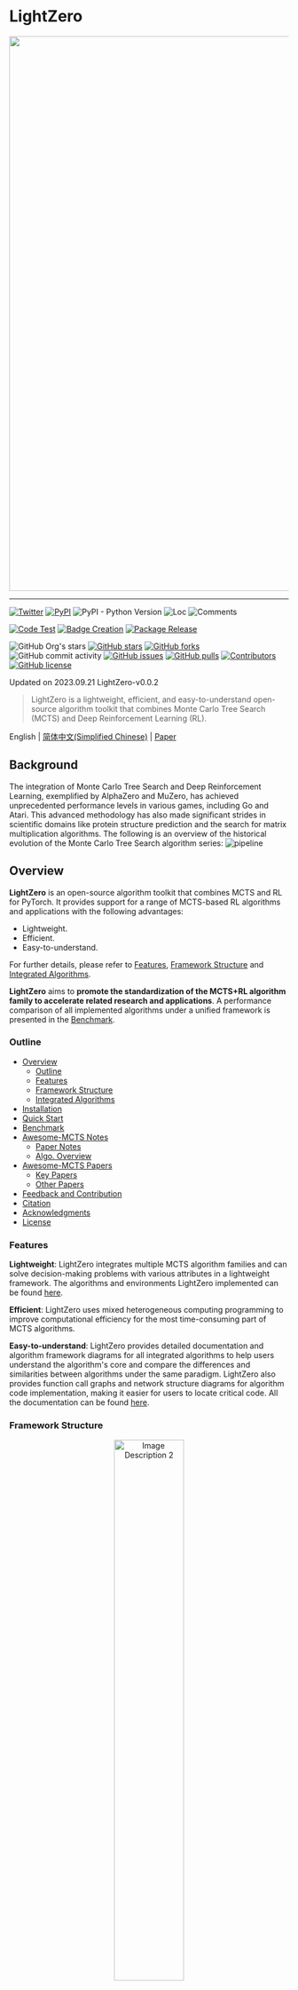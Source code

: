 <div id="top"></div>

# LightZero

<div align="center">
    <img width="1000px" height="auto" src="https://github.com/opendilab/LightZero/blob/main/LightZero.png"></a>
</div>

---

[![Twitter](https://img.shields.io/twitter/url?style=social&url=https%3A%2F%2Ftwitter.com%2Fopendilab)](https://twitter.com/opendilab)
[![PyPI](https://img.shields.io/pypi/v/LightZero)](https://pypi.org/project/LightZero/)
![PyPI - Python Version](https://img.shields.io/pypi/pyversions/LightZero)
![Loc](https://img.shields.io/endpoint?url=https://gist.githubusercontent.com/HansBug/e002642132ec758e99264118c66778a4/raw/loc.json)
![Comments](https://img.shields.io/endpoint?url=https://gist.githubusercontent.com/HansBug/e002642132ec758e99264118c66778a4/raw/comments.json)

[![Code Test](https://github.com/opendilab/LightZero/workflows/Code%20Test/badge.svg)](https://github.com/opendilab/LightZero/actions?query=workflow%3A%22Code+Test%22)
[![Badge Creation](https://github.com/opendilab/LightZero/workflows/Badge%20Creation/badge.svg)](https://github.com/opendilab/LightZero/actions?query=workflow%3A%22Badge+Creation%22)
[![Package Release](https://github.com/opendilab/LightZero/workflows/Package%20Release/badge.svg)](https://github.com/opendilab/LightZero/actions?query=workflow%3A%22Package+Release%22)

![GitHub Org's stars](https://img.shields.io/github/stars/opendilab)
[![GitHub stars](https://img.shields.io/github/stars/opendilab/LightZero)](https://github.com/opendilab/LightZero/stargazers)
[![GitHub forks](https://img.shields.io/github/forks/opendilab/LightZero)](https://github.com/opendilab/LightZero/network)
![GitHub commit activity](https://img.shields.io/github/commit-activity/m/opendilab/LightZero)
[![GitHub issues](https://img.shields.io/github/issues/opendilab/LightZero)](https://github.com/opendilab/LightZero/issues)
[![GitHub pulls](https://img.shields.io/github/issues-pr/opendilab/LightZero)](https://github.com/opendilab/LightZero/pulls)
[![Contributors](https://img.shields.io/github/contributors/opendilab/LightZero)](https://github.com/opendilab/LightZero/graphs/contributors)
[![GitHub license](https://img.shields.io/github/license/opendilab/LightZero)](https://github.com/opendilab/LightZero/blob/master/LICENSE)

Updated on 2023.09.21 LightZero-v0.0.2

> LightZero is a lightweight, efficient, and easy-to-understand open-source algorithm toolkit that combines Monte Carlo Tree Search (MCTS) and Deep Reinforcement Learning (RL). 

English | [简体中文(Simplified Chinese)](https://github.com/opendilab/LightZero/blob/main/README.zh.md) | [Paper](https://arxiv.org/pdf/2310.08348.pdf)

## Background

The integration of Monte Carlo Tree Search and Deep Reinforcement Learning,
exemplified by AlphaZero and MuZero,
has achieved unprecedented performance levels in various games, including Go and Atari.
This advanced methodology has also made significant strides in scientific domains like protein structure prediction and the search for matrix multiplication algorithms.
The following is an overview of the historical evolution of the Monte Carlo Tree Search algorithm series:
![pipeline](assets/mcts_rl_evolution_overview.png)

## Overview

**LightZero** is an open-source algorithm toolkit that combines MCTS and RL for PyTorch. It provides support for a range of MCTS-based RL algorithms and applications with the following advantages:
- Lightweight.
- Efficient.
- Easy-to-understand.

For further details, please refer to [Features](#features), [Framework Structure](#framework-structure) and [Integrated Algorithms](#integrated-algorithms).

**LightZero** aims to **promote the standardization of the MCTS+RL algorithm family to accelerate related research and applications**. A performance comparison of all implemented algorithms under a unified framework is presented in the [Benchmark](#benchmark).

### Outline

- [Overview](#overview)
  - [Outline](#outline)
  - [Features](#features)
  - [Framework Structure](#framework-structure)
  - [Integrated Algorithms](#integrated-algorithms)
- [Installation](#installation)
- [Quick Start](#quick-start)
- [Benchmark](#benchmark)
- [Awesome-MCTS Notes](#awesome-mcts-notes)
  - [Paper Notes](#paper-notes)
  - [Algo. Overview](#algo-overview)
- [Awesome-MCTS Papers](#awesome-mcts-papers)
  - [Key Papers](#key-papers)
  - [Other Papers](#other-papers)
- [Feedback and Contribution](#feedback-and-contribution)
- [Citation](#citation)
- [Acknowledgments](#acknowledgments)
- [License](#license)

### Features

**Lightweight**: LightZero integrates multiple MCTS algorithm families and can solve decision-making problems with various attributes in a lightweight framework. The algorithms and environments LightZero implemented can be found [here](#integrated-algorithms).

**Efficient**: LightZero uses mixed heterogeneous computing programming to improve computational efficiency for the most time-consuming part of MCTS algorithms.

**Easy-to-understand**: LightZero provides detailed documentation and algorithm framework diagrams for all integrated algorithms to help users understand the algorithm's core and compare the differences and similarities between algorithms under the same paradigm. LightZero also provides function call graphs and network structure diagrams for algorithm code implementation, making it easier for users to locate critical code. All the documentation can be found [here](#paper-notes).

### Framework Structure

[comment]: <> (<p align="center">)

[comment]: <> (  <img src="assets/lightzero_file_structure.png" alt="Image Description 1" width="45%" height="auto" style="margin: 0 1%;">)

[comment]: <> (  <img src="assets/lightzero_pipeline.png" alt="Image Description 2" width="45%" height="auto" style="margin: 0 1%;">)

[comment]: <> (</p>)

<p align="center">
  <img src="assets/lightzero_pipeline.svg" alt="Image Description 2" width="50%" height="auto" style="margin: 0 1%;">
</p>

The above picture is the framework pipeline of LightZero. We briefly introduce the three core modules below: 

**Model**:
``Model`` is used to define the network structure, including the ``__init__`` function for initializing the network structure and the ``forward`` function for computing the network's forward propagation.

**Policy**:
``Policy`` defines the way the network is updated and interacts with the environment, including three processes: the ``learning`` process, the ``collecting`` process, and the ``evaluation`` process.

**MCTS**:
``MCTS`` defines the structure of the Monte Carlo search tree and the way it interacts with the Policy. The implementation of MCTS includes two languages: Python and C++, implemented in ``ptree`` and ``ctree``, respectively.

For the file structure of LightZero, please refer to [lightzero_file_structure](https://github.com/opendilab/LightZero/blob/main/assets/lightzero_file_structure.svg).

### Integrated Algorithms
LightZero is a library with a [PyTorch](https://pytorch.org/) implementation of MCTS algorithms (sometimes combined with cython and cpp), including:
- [AlphaZero](https://www.science.org/doi/10.1126/science.aar6404)
- [MuZero](https://arxiv.org/abs/1911.08265)
- [Sampled MuZero](https://arxiv.org/abs/2104.06303)
- [Stochastic MuZero](https://openreview.net/pdf?id=X6D9bAHhBQ1)
- [EfficientZero](https://arxiv.org/abs/2111.00210)
- [Gumbel MuZero](https://openreview.net/pdf?id=bERaNdoegnO&)

The environments and algorithms currently supported by LightZero are shown in the table below:

| Env./Algo.    | AlphaZero | MuZero | EfficientZero | Sampled EfficientZero | Gumbel MuZero | Stochastic MuZero | 
|---------------| --------- | ------ |-------------| ------------------ | ---------- |----------------|
| TicTacToe     | ✔       | ✔      | 🔒           | 🔒                | ✔          | 🔒             |
| Gomoku        | ✔       | ✔      | 🔒          | 🔒               | ✔          | 🔒             |
| Connect4      | ✔       | ✔      | 🔒          | 🔒               | 🔒           | 🔒             |
| 2048          | ✔       | ✔      | 🔒            | 🔒                | 🔒           | ✔              |
| Chess         | 🔒       | 🔒     | 🔒          | 🔒               | 🔒         | 🔒             |
| Go            | 🔒       | 🔒     | 🔒          | 🔒               | 🔒         | 🔒             |
| CartPole      | ---       | ✔      | ✔           | ✔                | ✔          | ✔              |
| Pendulum      | ---       | ✔      | ✔           | ✔                | ✔          | 🔒             |
| LunarLander   | ---       | ✔      | ✔           | ✔                | ✔          | ✔              |
| BipedalWalker | ---       | ✔      | ✔           | ✔                | ✔          | 🔒              |
| Atari         | ---       | ✔      | ✔           | ✔                | ✔          | ✔              |
| MuJoCo        | ---       | ✔     | ✔          | ✔                | 🔒         | 🔒               |
| MiniGrid      | ---       | 🔒     | 🔒          | 🔒               | 🔒         | 🔒             |

<sup>(1): "✔" means that the corresponding item is finished and well-tested.</sup>

<sup>(2): "🔒" means that the corresponding item is in the waiting-list (Work In Progress).</sup>

<sup>(3): "---" means that this algorithm doesn't support this environment.</sup>


## Installation

You can install the latest LightZero in development from the GitHub source codes with the following command:

```bash
git clone https://github.com/opendilab/LightZero.git
cd LightZero
pip3 install -e .
```

Kindly note that LightZero currently supports compilation only on `Linux` and `macOS` platforms.
We are actively working towards extending this support to the `Windows` platform. 
Your patience during this transition is greatly appreciated.

## Installation with Docker

We also provide a Dockerfile that sets up an environment with all dependencies needed to run the LightZero library. This Docker image is based on Ubuntu 20.04 and installs Python 3.8, along with other necessary tools and libraries.
Here's how to use our Dockerfile to build a Docker image, run a container from this image, and execute LightZero code inside the container.
1. **Download the Dockerfile**: The Dockerfile is located in the root directory of the LightZero repository. Download this [file](https://github.com/opendilab/LightZero/blob/main/Dockerfile) to your local machine.
2. **Prepare the build context**: Create a new empty directory on your local machine, move the Dockerfile into this directory, and navigate into this directory. This step helps to avoid sending unnecessary files to the Docker daemon during the build process.
    ```bash
    mkdir lightzero-docker
    mv Dockerfile lightzero-docker/
    cd lightzero-docker/
    ```
3. **Build the Docker image**: Use the following command to build the Docker image. This command should be run from inside the directory that contains the Dockerfile.
    ```bash
    docker build -t ubuntu-py38-lz:latest -f ./Dockerfile .
    ```
4. **Run a container from the image**: Use the following command to start a container from the image in interactive mode with a Bash shell.
    ```bash
    docker run -dit --rm ubuntu-py38-lz:latest /bin/bash
    ```
5. **Execute LightZero code inside the container**: Once you're inside the container, you can run the example Python script with the following command:
    ```bash
    python ./LightZero/zoo/classic_control/cartpole/config/cartpole_muzero_config.py
    ```

[comment]: <> (- [AlphaGo Zero]&#40;https://www.nature.com/articles/nature24270&#41; )

## Quick Start

Train a MuZero agent to play [CartPole](https://gymnasium.farama.org/environments/classic_control/cart_pole/):

```bash
cd LightZero
python3 -u zoo/classic_control/cartpole/config/cartpole_muzero_config.py
```

Train a MuZero agent to play [Pong](https://gymnasium.farama.org/environments/atari/pong/):

```bash
cd LightZero
python3 -u zoo/atari/config/atari_muzero_config.py
```

Train a MuZero agent to play [TicTacToe](https://en.wikipedia.org/wiki/Tic-tac-toe):

```bash
cd LightZero
python3 -u zoo/board_games/tictactoe/config/tictactoe_muzero_bot_mode_config.py
```

## Benchmark

<details open><summary>Click to collapse</summary>

- Below are the benchmark results of [AlphaZero](https://github.com/opendilab/LightZero/blob/main/lzero/policy/alphazero.py) and [MuZero](https://github.com/opendilab/LightZero/blob/main/lzero/policy/muzero.py) on three board games: [TicTacToe](https://github.com/opendilab/LightZero/blob/main/zoo/board_games/tictactoe/envs/tictactoe_env.py), [Connect4](https://github.com/opendilab/LightZero/blob/main/zoo/board_games/connect4/envs/connect4_env.py), [Gomoku](https://github.com/opendilab/LightZero/blob/main/zoo/board_games/gomoku/envs/gomoku_env.py).
<p align="center">
  <img src="assets/benchmark/main/tictactoe_bot-mode_main.png" alt="tictactoe_bot-mode_main" width="30%" height="auto" style="margin: 0 1%;">
  <img src="assets/benchmark/main/gomoku_bot-mode_main.png" alt="connect4_bot-mode_main" width="30%" height="auto" style="margin: 0 1%;">
  <img src="assets/benchmark/main/gomoku_bot-mode_main.png" alt="gomoku_bot-mode_main" width="30%" height="auto" style="margin: 0 1%;">
</p>

- Below are the benchmark results of [MuZero](https://github.com/opendilab/LightZero/blob/main/lzero/policy/muzero.py), [MuZero w/ SSL](https://github.com/opendilab/LightZero/blob/main/lzero/policy/muzero.py) , [EfficientZero](https://github.com/opendilab/LightZero/blob/main/lzero/policy/efficientzero.py) and [Sampled EfficientZero](https://github.com/opendilab/LightZero/blob/main/lzero/policy/sampled_efficientzero.py) on three discrete action space games in [Atari](https://github.com/opendilab/LightZero/blob/main/zoo/atari/envs/atari_lightzero_env.py).
<p align="center">
  <img src="assets/benchmark/main/pong_main.png" alt="pong_main" width="23%" height="auto" style="margin: 0 1%;">
  <img src="assets/benchmark/main/qbert_main.png" alt="qbert_main" width="23%" height="auto" style="margin: 0 1%;">
  <img src="assets/benchmark/main/mspacman_main.png" alt="mspacman_main" width="23%" height="auto" style="margin: 0 1%;">
  <img src="assets/benchmark/ablation/mspacman_sez_K.png" alt="mspacman_sez_K" width="23%" height="auto" style="margin: 0 1%;">
</p>


- Below are the benchmark results of [Sampled EfficientZero](https://github.com/opendilab/LightZero/blob/main/lzero/policy/sampled_efficientzero.py) with ``Factored/Gaussian`` policy representation on three classic continuous action space games: [Pendulum-v1](https://github.com/opendilab/LightZero/blob/main/zoo/classic_control/pendulum/envs/pendulum_lightzero_env.py), [LunarLanderContinuous-v2](https://github.com/opendilab/LightZero/blob/main/zoo/box2d/lunarlander/envs/lunarlander_env.py), [BipedalWalker-v3](https://github.com/opendilab/LightZero/blob/main/zoo/box2d/bipedalwalker/envs/bipedalwalker_env.py)
and two MuJoCo continuous action space games: [Hopper-v3](https://github.com/opendilab/LightZero/blob/main/zoo/mujoco/envs/mujoco_lightzero_env.py), [Walker2d-v3](https://github.com/opendilab/LightZero/blob/main/zoo/mujoco/envs/mujoco_lightzero_env.py).
> "Factored Policy" indicates that the agent learns a policy network that outputs a categorical distribution. After manual discretization, the dimensions of the action space for the five environments are 11, 49 (7^2), 256 (4^4), 64 (4^3), and 4096 (4^6), respectively. On the other hand, "Gaussian Policy" refers to the agent learning a policy network that directly outputs parameters (mu and sigma) for a Gaussian distribution.
<p align="center">
  <img src="assets/benchmark/main/pendulum_main.png" alt="pendulum_main" width="30%" height="auto" style="margin: 0 1%;">
  <img src="assets/benchmark/ablation/pendulum_sez_K.png" alt="pendulum_sez_K" width="30%" height="auto" style="margin: 0 1%;">
  <img src="assets/benchmark/main/lunarlander_main.png" alt="lunarlander_main" width="30%" height="auto" style="margin: 0 1%;">
</p>
<p align="center">
  <img src="assets/benchmark/main/bipedalwalker_main.png" alt="bipedalwalker_main" width="30%" height="auto" style="margin: 0 1%;">
  <img src="assets/benchmark/main/hopper_main.png" alt="hopper_main" width="31.5%" height="auto" style="margin: 0 1%;">
  <img src="assets/benchmark/main/walker2d_main.png" alt="walker2d_main" width="31.5%" height="auto" style="margin: 0 1%;">
</p>

- Below are the benchmark results of [GumbelMuZero](https://github.com/opendilab/LightZero/blob/main/lzero/policy/gumbel_muzero.py) and [MuZero](https://github.com/opendilab/LightZero/blob/main/lzero/policy/muzero.py) (under different simulation cost) on four environments: [PongNoFrameskip-v4](https://github.com/opendilab/LightZero/blob/main/zoo/atari/envs/atari_lightzero_env.py), [MsPacmanNoFrameskip-v4]((https://github.com/opendilab/LightZero/blob/main/zoo/atari/envs/atari_lightzero_env.py)), [Gomoku](https://github.com/opendilab/LightZero/blob/main/zoo/board_games/gomoku/envs/gomoku_env.py), and [LunarLanderContinuous-v2](https://github.com/opendilab/LightZero/blob/main/zoo/box2d/lunarlander/envs/lunarlander_env.py).
<p align="center">
  <img src="assets/benchmark/ablation/pong_gmz_ns.png" alt="pong_gmz_ns" width="23%" height="auto" style="margin: 0 1%;">
  <img src="assets/benchmark/ablation/mspacman_gmz_ns.png" alt="mspacman_gmz_ns" width="23%" height="auto" style="margin: 0 1%;">
  <img src="assets/benchmark/ablation/gomoku_bot-mode_gmz_ns.png" alt="gomoku_bot-mode_gmz_ns" width="23%" height="auto" style="margin: 0 1%;">
  <img src="assets/benchmark/ablation/lunarlander_gmz_ns.png" alt="lunarlander_gmz_ns" width="23%" height="auto" style="margin: 0 1%;">
</p>

- Below are the benchmark results of [StochasticMuZero](https://github.com/opendilab/LightZero/blob/main/lzero/policy/stochastic_muzero.py) and [MuZero](https://github.com/opendilab/LightZero/blob/main/lzero/policy/muzero.py) on [2048 environment](https://github.com/opendilab/LightZero/blob/main/zoo/game_2048/envs/game_2048_env.py) with varying levels of chance (num_chances=2 and 5).
<p align="center">
  <img src="assets/benchmark/main/2048/2048_stochasticmz_mz.png" alt="2048_stochasticmz_mz" width="30%" height="auto" style="margin: 0 1%;">
  <img src="assets/benchmark/main/2048/2048_stochasticmz_mz_nc5.png" alt="mspacman_gmz_ns" width="30%" height="auto" style="margin: 0 1%;">
</p>

- Below are the benchmark results of various MCTS exploration mechanisms of [MuZero w/ SSL](https://github.com/opendilab/LightZero/blob/main/lzero/policy/muzero.py) in the [MiniGrid environment](https://github.com/opendilab/LightZero/blob/main/zoo/minigrid/envs/minigrid_lightzero_env.py).
<p align="center">
  <img src="assets/benchmark/main/minigrid/keycorridors3r3_exploration.png" alt="keycorridors3r3_exploration" width="30%" height="auto" style="margin: 0 1%;">
  <img src="assets/benchmark/main/minigrid/fourrooms_exploration.png" alt="fourrooms_exploration" width="30%" height="auto" style="margin: 0 1%;">
</p>

</details>


## Awesome-MCTS Notes

### Paper Notes
The following are the detailed paper notes (in Chinese) of the above algorithms:

<details open><summary>Click to collapse</summary>

  
- [AlphaZero](https://github.com/opendilab/LightZero/blob/main/assets/paper_notes/AlphaZero.pdf)
- [MuZero](https://github.com/opendilab/LightZero/blob/main/assets/paper_notes/MuZero.pdf)
- [EfficientZero](https://github.com/opendilab/LightZero/blob/main/assets/paper_notes/EfficientZero.pdf)
- [SampledMuZero](https://github.com/opendilab/LightZero/blob/main/assets/paper_notes/SampledMuZero.pdf)
- [GumbelMuZero](https://github.com/opendilab/LightZero/blob/main/assets/paper_notes/GumbelMuZero.pdf)
- [StochasticMuZero](https://github.com/opendilab/LightZero/blob/main/assets/paper_notes/StochasticMuZero.pdf)
- [NotationTable](https://github.com/opendilab/LightZero/blob/main/assets/paper_notes/SymbolTable.pdf)

</details>

### Algo. Overview

The following are the overview MCTS principle diagrams of the above algorithms:

<details><summary>Click to expand</summary>

- [MCTS](https://github.com/opendilab/LightZero/blob/main/assets/algo_overview/mcts_overview.pdf)
- [AlphaZero](https://github.com/opendilab/LightZero/blob/main/assets/algo_overview/alphazero_overview.pdf)
- [MuZero](https://github.com/opendilab/LightZero/blob/main/assets/algo_overview/muzero_overview.pdf)
- [EfficientZero](https://github.com/opendilab/LightZero/blob/main/assets/algo_overview/efficientzero_overview.pdf)
- [SampledMuZero](https://github.com/opendilab/LightZero/blob/main/assets/algo_overview/sampled_muzero_overview.pdf)
- [GumbelMuZero](https://github.com/opendilab/LightZero/blob/main/assets/algo_overview/gumbel_muzero_overview.pdf)

</details>

## Awesome-MCTS Papers

Here is a collection of research papers about **Monte Carlo Tree Search**.
[This Section](#awesome-msts-papers) will be continuously updated to track the frontier of MCTS. 

### Key Papers

<details><summary>Click to expand</summary>

#### LightZero Implemented series

- [2018 _Science_ AlphaZero: A general reinforcement learning algorithm that masters chess, shogi, and Go through self-play](https://www.science.org/doi/10.1126/science.aar6404)
- [2019 MuZero: Mastering Atari, Go, Chess and Shogi by Planning with a Learned Model](https://arxiv.org/abs/1911.08265)
- [2021 EfficientZero: Mastering Atari Games with Limited Data](https://arxiv.org/abs/2111.00210)
- [2021 Sampled MuZero: Learning and Planning in Complex Action Spaces](https://arxiv.org/abs/2104.06303)

[comment]: <> (- [2022 Gumbel MuZero: Policy Improoveemenet by Planning with Gumbel]&#40;https://openreview.net/pdf?id=bERaNdoegnO&#41;)

#### AlphaGo series

- [2015 _Nature_ AlphaGo Mastering the game of Go with deep neural networks and tree search](https://www.nature.com/articles/nature16961)
- [2017 _Nature_ AlphaGo Zero Mastering the game of Go without human knowledge](https://www.nature.com/articles/nature24270)
- [2019 ELF OpenGo: An Analysis and Open Reimplementation of AlphaZero](https://arxiv.org/abs/1902.04522) 
  - [Code](https://github.com/pytorch/ELF)
#### MuZero series
- [2022 Online and Offline Reinforcement Learning by Planning with a Learned Model](https://arxiv.org/abs/2104.06294)
- [2021 Vector Quantized Models for Planning](https://arxiv.org/abs/2106.04615)
- [2022 Stochastic MuZero: Planning in Stochastic Environments with A Learned Model](https://openreview.net/pdf?id=X6D9bAHhBQ1)
- [2021 Muesli: Combining Improvements in Policy Optimization. ](https://arxiv.org/abs/2104.06159)
#### MCTS Analysis
- [2020 Monte-Carlo Tree Search as Regularized Policy Optimization](https://arxiv.org/abs/2007.12509)
- [2021 Self-Consistent Models and Values](https://arxiv.org/abs/2110.12840)
- [2022 Adversarial Policies Beat Professional-Level Go AIs](https://arxiv.org/abs/2211.00241)
- [2022 _PNAS_ Acquisition of Chess Knowledge in AlphaZero.](https://arxiv.org/abs/2111.09259)

#### MCTS Application
- [2022 _Nature_ Discovering faster matrix multiplication algorithms with reinforcement learning](https://www.nature.com/articles/s41586-022-05172-4) 
  - [Code](https://github.com/deepmind/alphatensor)
- [2022 MuZero with Self-competition for Rate Control in VP9 Video Compression](https://arxiv.org/abs/2202.06626)
- [2021 DouZero: Mastering DouDizhu with Self-Play Deep Reinforcement Learning](https://arxiv.org/abs/2106.06135)
- [2019 Combining Planning and Deep Reinforcement Learning in Tactical Decision Making for Autonomous Driving](https://arxiv.org/pdf/1905.02680.pdf)

</details>

### Other Papers

<details><summary>Click to expand</summary>

#### ICML
- [Efficient Learning for AlphaZero via Path Consistency](https://proceedings.mlr.press/v162/zhao22h/zhao22h.pdf) 2022
  - Dengwei Zhao, Shikui Tu, Lei Xu
  - Key: limited amount of self-plays,  path consistency (PC) optimality
  - ExpEnv: Go, Othello, Gomoku
- [Convex Regularization in Monte-Carlo Tree Search](https://arxiv.org/pdf/2007.00391.pdf) 2021
  - Tuan Dam, Carlo D'Eramo, Jan Peters, Joni Pajarinen
  - Key: entropy-regularization backup operators, regret analysis, Tsallis etropy, 
  - ExpEnv: synthetic tree, Atari
- [Information Particle Filter Tree: An Online Algorithm for POMDPs with Belief-Based Rewards on Continuous Domains](http://proceedings.mlr.press/v119/fischer20a/fischer20a.pdf) 2020
  - Johannes Fischer, Ömer Sahin Tas
  - Key: Continuous POMDP, Particle Filter Tree, information-based reward shaping, Information Gathering.
  - ExpEnv: POMDPs.jl framework
  - [Code](https://github.com/johannes-fischer/icml2020_ipft)
- [Retro*: Learning Retrosynthetic Planning with Neural Guided A* Search](http://proceedings.mlr.press/v119/chen20k/chen20k.pdf) 2020
  - Binghong Chen, Chengtao Li, Hanjun Dai, Le Song 
  - Key: chemical retrosynthetic planning, neural-based A*-like algorithm, ANDOR tree
  - ExpEnv: USPTO datasets
  - [Code](https://github.com/binghong-ml/retro_star)
#### ICLR
- [SpeedyZero: Mastering Atari with Limited Data and Time](https://openreview.net/pdf?id=Mg5CLXZgvLJ) 2023
  - Yixuan Mei, Jiaxuan Gao, Weirui Ye, Shaohuai Liu, Yang Gao, Yi Wu
  - Key: distributed RL system, Priority Refresh, Clipped LARS
  - ExpEnv: Atari
- [Efficient Offline Policy Optimization with a Learned Model](https://openreview.net/pdf?id=Yt-yM-JbYFO) 2023
  - Zichen Liu, Siyi Li, Wee Sun Lee, Shuicheng YAN, Zhongwen Xu
  - Key: Regularized One-Step Model-based algorithm for Offline-RL
  - ExpEnv: Atari，BSuite
  - [Code](https://github.com/sail-sg/rosmo/tree/main)
- [Enabling Arbitrary Translation Objectives with Adaptive Tree Search](https://arxiv.org/pdf/2202.11444.pdf) 2022
  - Wang Ling, Wojciech Stokowiec, Domenic Donato, Chris Dyer, Lei Yu, Laurent Sartran, Austin Matthews
  - Key: adaptive tree search, translation models, autoregressive models, 
  - ExpEnv: Chinese–English and Pashto–English tasks from WMT2020, German–English from WMT2014
- [What's Wrong with Deep Learning in Tree Search for Combinatorial Optimization](https://arxiv.org/abs/2201.10494) 2022
  - Maximili1an Böther, Otto Kißig, Martin Taraz, Sarel Cohen, Karen Seidel, Tobias Friedrich
  - Key: Combinatorial optimization, open-source benchmark suite for the NP-hard MAXIMUM INDEPENDENT SET problem, an in-depth analysis of the popular guided tree search algorithm,  compare the tree search implementations to other solvers
  - ExpEnv: NP-hard MAXIMUM INDEPENDENT SET.
  - [Code](https://github.com/maxiboether/mis-benchmark-framework)
- [Monte-Carlo Planning and Learning with Language Action Value Estimates](https://openreview.net/pdf?id=7_G8JySGecm) 2021
  - Youngsoo Jang, Seokin Seo, Jongmin Lee, Kee-Eung Kim
  - Key: Monte-Carlo tree search with language-driven exploration, locally optimistic language value estimates,
  - ExpEnv: Interactive Fiction (IF) games
- [Practical Massively Parallel Monte-Carlo Tree Search Applied to Molecular Design](https://arxiv.org/abs/2006.10504) 2021
  - Xiufeng Yang, Tanuj Kr Aasawat, Kazuki Yoshizoe
  - Key: massively parallel Monte-Carlo Tree Search, molecular design, Hash-driven parallel search, 
  - ExpEnv:  octanol-water partition coefficient (logP) penalized by the synthetic accessibility (SA) and large Ring Penalty score.
- [Watch the Unobserved: A Simple Approach to Parallelizing Monte Carlo Tree Search](https://arxiv.org/pdf/1810.11755.pdf) 2020
  - Anji Liu, Jianshu Chen, Mingze Yu, Yu Zhai, Xuewen Zhou, Ji Liu
  - Key: parallel Monte-Carlo Tree Search, partition the tree into sub-trees efficiently, compare the observation ratio of each processor
  - ExpEnv: speedup and performance comparison on JOY-CITY game, average episode return on atari game
  - [Code](https://github.com/liuanji/WU-UCT)
- [Learning to Plan in High Dimensions via Neural Exploration-Exploitation Trees](https://openreview.net/pdf?id=rJgJDAVKvB) 2020
  - Binghong Chen,  Bo Dai, Qinjie Lin, Guo Ye, Han Liu, Le Song
  - Key: meta path planning algorithm, exploits a novel neural architecture which can learn promising search directions from problem structures.
  - ExpEnv: a 2d workspace with a 2 DoF (degrees of freedom) point robot, a 3 DoF stick robot and a 5 DoF snake robot
#### NeurIPS
- [Planning for Sample Efficient Imitation Learning](https://openreview.net/forum?id=BkN5UoAqF7) 2022
  - Zhao-Heng Yin, Weirui Ye, Qifeng Chen, Yang Gao
  - Key: Behavioral Cloning，Adversarial Imitation Learning (AIL)，MCTS-based RL，
  - ExpEnv:  DeepMind Control Suite
  - [Code](https://github.com/zhaohengyin/EfficientImitate)
- [Evaluation Beyond Task Performance: Analyzing Concepts in AlphaZero in Hex](https://openreview.net/pdf?id=dwKwB2Cd-Km) 2022 
  - Charles Lovering, Jessica Zosa Forde, George Konidaris, Ellie Pavlick, Michael L. Littman
  - Key: AlphaZero’s internal representations, model probing and behavioral tests, how these concepts are captured in the network.
  - ExpEnv: Hex
- [Are AlphaZero-like Agents Robust to Adversarial Perturbations?](https://openreview.net/pdf?id=yZ_JlZaOCzv) 2022
  - Li-Cheng Lan, Huan Zhang, Ti-Rong Wu, Meng-Yu Tsai, I-Chen Wu, 4 Cho-Jui Hsieh
  - Key:  adversarial states, first adversarial attack on Go AIs
  - ExpEnv: Go
- [Monte Carlo Tree Descent for Black-Box Optimization](https://openreview.net/pdf?id=FzdmrTUyZ4g) 2022
  - Yaoguang Zhai, Sicun Gao
  - Key: Black-Box Optimization, how to further integrate samplebased descent for faster optimization. 
  - ExpEnv: synthetic functions for nonlinear optimization, reinforcement learning problems in MuJoCo locomotion environments, and optimization problems in Neural Architecture Search (NAS).
- [Monte Carlo Tree Search based Variable Selection for High Dimensional Bayesian Optimization](https://openreview.net/pdf?id=SUzPos_pUC) 2022
  - Lei Song∗ , Ke Xue∗ , Xiaobin Huang, Chao Qian
  - Key:  a low-dimensional subspace via MCTS, optimizes in the subspace with any Bayesian optimization algorithm.
  - ExpEnv: NAS-bench problems and MuJoCo locomotion
- [Monte Carlo Tree Search With Iteratively Refining State Abstractions](https://proceedings.neurips.cc/paper/2021/file/9b0ead00a217ea2c12e06a72eec4923f-Paper.pdf) 2021
  - Samuel Sokota, Caleb Ho, Zaheen Ahmad, J. Zico Kolter
  - Key: stochastic environments, Progressive widening, abstraction refining,
  - ExpEnv:  Blackjack, Trap, five by five Go.
- [Deep Synoptic Monte Carlo Planning in Reconnaissance Blind Chess](https://proceedings.neurips.cc/paper/2021/file/215a71a12769b056c3c32e7299f1c5ed-Paper.pdf) 2021
  - Gregory Clark
  - Key: imperfect information, belief state with an unweighted particle filter, a novel stochastic abstraction of information states.
  - ExpEnv:  reconnaissance blind chess
- [POLY-HOOT: Monte-Carlo Planning in Continuous Space MDPs with Non-Asymptotic Analysis](https://proceedings.neurips.cc/paper/2020/file/30de24287a6d8f07b37c716ad51623a7-Paper.pdf) 2020
  - Weichao Mao, Kaiqing Zhang, Qiaomin Xie, Tamer Ba¸sar
  - Key: continuous state-action spaces, Hierarchical Optimistic Optimization,
  - ExpEnv: CartPole, Inverted Pendulum, Swing-up, and LunarLander.
- [Learning Search Space Partition for Black-box Optimization using Monte Carlo Tree Search](https://proceedings.neurips.cc/paper/2020/file/e2ce14e81dba66dbff9cbc35ecfdb704-Paper.pdf) 2020
  - Linnan Wang, Rodrigo Fonseca, Yuandong Tian
  - Key: learns the partition of the search space using a few samples, a nonlinear decision boundary and learns a local model to pick good candidates.
  - ExpEnv: MuJoCo locomotion tasks, Small-scale Benchmarks, 
- [Mix and Match: An Optimistic Tree-Search Approach for Learning Models from Mixture Distributions](https://arxiv.org/abs/1907.10154) 2020
  - Matthew Faw, Rajat Sen, Karthikeyan Shanmugam, Constantine Caramanis, Sanjay Shakkottai
  - Key: covariate shift problem, Mix&Match combines stochastic gradient descent (SGD) with optimistic tree search and model re-use (evolving partially trained models with samples from different mixture distributions)
  - [Code](https://github.com/matthewfaw/mixnmatch)

#### Other Conference or Journal
- [On Monte Carlo Tree Search and Reinforcement Learning](https://www.jair.org/index.php/jair/article/download/11099/26289/20632) Journal of Artificial Intelligence Research 2017.
- [Sample-Efficient Neural Architecture Search by Learning Actions for Monte Carlo Tree Search](https://arxiv.org/pdf/1906.06832) IEEE Transactions on Pattern Analysis and Machine Intelligence 2022.
</details>


## Feedback and Contribution
- [File an issue](https://github.com/opendilab/LightZero/issues/new/choose) on Github
- Contact our email (opendilab@pjlab.org.cn)

- We appreciate all the feedback and contributions to improve LightZero, both algorithms and system designs. 

[comment]: <> (- Contributes to our future plan [Roadmap]&#40;https://github.com/opendilab/LightZero/projects&#41;)

[comment]: <> (And `CONTRIBUTING.md` offers some necessary information.)


## Citation
```latex
@misc{lightzero,
      title={LightZero: A Unified Benchmark for Monte Carlo Tree Search in General Sequential Decision Scenarios},
      author={Yazhe Niu and Yuan Pu and Zhenjie Yang and Xueyan Li and Tong Zhou and Jiyuan Ren and Shuai Hu and Hongsheng Li and Yu Liu},
      year={2023},
      eprint={2310.08348},
      archivePrefix={arXiv},
      primaryClass={cs.LG}
}
```

## Acknowledgments

This repo is partially based on the following repo, many thanks to their pioneering work:

- https://github.com/opendilab/DI-engine
- https://github.com/YeWR/EfficientZero
- https://github.com/werner-duvaud/muzero-general
- https://github.com/deepmind/mctx

Special thanks to [@PaParaZz1](https://github.com/PaParaZz1), [@karroyan](https://github.com/karroyan), [@nighood](https://github.com/nighood), 
[@jayyoung0802](https://github.com/jayyoung0802), [@timothijoe](https://github.com/timothijoe), [@TuTuHuss](https://github.com/TuTuHuss), [@HarryXuancy](https://github.com/HarryXuancy), [@puyuan1996](https://github.com/puyuan1996), [@HansBug](https://github.com/HansBug) for their contributions and support.


## License
All code within this repository is under [Apache License 2.0](https://www.apache.org/licenses/LICENSE-2.0).

<p align="right">(<a href="#top">Back to top</a>)</p>
